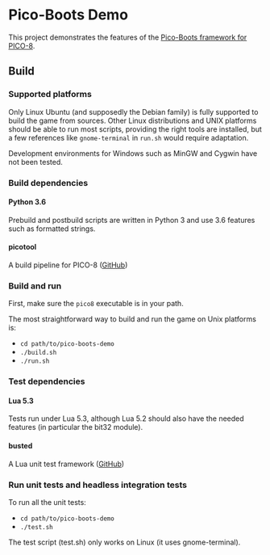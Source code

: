 # Pico-Boots Demo

This project demonstrates the features of the [Pico-Boots framework for PICO-8](https://github.com/hsandt/pico-boots).

## Build

### Supported platforms

Only Linux Ubuntu (and supposedly the Debian family) is fully supported to build the game from sources. Other Linux distributions and UNIX platforms should be able to run most scripts, providing the right tools are installed, but a few references like `gnome-terminal` in `run.sh` would require adaptation.

Development environments for Windows such as MinGW and Cygwin have not been tested.

### Build dependencies

#### Python 3.6

Prebuild and postbuild scripts are written in Python 3 and use 3.6 features such as formatted strings.

#### picotool

A build pipeline for PICO-8 ([GitHub](https://github.com/dansanderson/picotool))

### Build and run

First, make sure the `pico8` executable is in your path.

The most straightforward way to build and run the game on Unix platforms is:

* `cd path/to/pico-boots-demo`
* `./build.sh`
* `./run.sh`

### Test dependencies

#### Lua 5.3

Tests run under Lua 5.3, although Lua 5.2 should also have the needed features (in particular the bit32 module).

#### busted

A Lua unit test framework ([GitHub](https://github.com/Olivine-Labs/busted))

### Run unit tests and headless integration tests

To run all the unit tests:

* `cd path/to/pico-boots-demo`
* `./test.sh`

The test script (test.sh) only works on Linux (it uses gnome-terminal).
